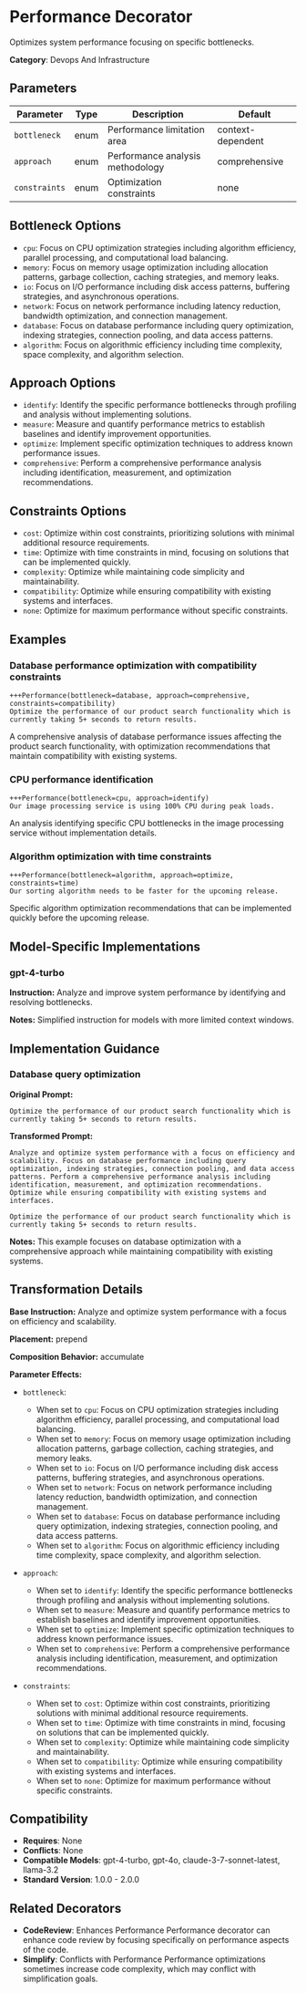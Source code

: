 # Performance Decorator

Optimizes system performance focusing on specific bottlenecks.

**Category**: Devops And Infrastructure

## Parameters

| Parameter | Type | Description | Default |
|-----------|------|-------------|--------|
| `bottleneck` | enum | Performance limitation area | context-dependent |
| `approach` | enum | Performance analysis methodology | comprehensive |
| `constraints` | enum | Optimization constraints | none |

## Bottleneck Options

- `cpu`: Focus on CPU optimization strategies including algorithm efficiency, parallel processing, and computational load balancing.
- `memory`: Focus on memory usage optimization including allocation patterns, garbage collection, caching strategies, and memory leaks.
- `io`: Focus on I/O performance including disk access patterns, buffering strategies, and asynchronous operations.
- `network`: Focus on network performance including latency reduction, bandwidth optimization, and connection management.
- `database`: Focus on database performance including query optimization, indexing strategies, connection pooling, and data access patterns.
- `algorithm`: Focus on algorithmic efficiency including time complexity, space complexity, and algorithm selection.

## Approach Options

- `identify`: Identify the specific performance bottlenecks through profiling and analysis without implementing solutions.
- `measure`: Measure and quantify performance metrics to establish baselines and identify improvement opportunities.
- `optimize`: Implement specific optimization techniques to address known performance issues.
- `comprehensive`: Perform a comprehensive performance analysis including identification, measurement, and optimization recommendations.

## Constraints Options

- `cost`: Optimize within cost constraints, prioritizing solutions with minimal additional resource requirements.
- `time`: Optimize with time constraints in mind, focusing on solutions that can be implemented quickly.
- `complexity`: Optimize while maintaining code simplicity and maintainability.
- `compatibility`: Optimize while ensuring compatibility with existing systems and interfaces.
- `none`: Optimize for maximum performance without specific constraints.

## Examples

### Database performance optimization with compatibility constraints

```
+++Performance(bottleneck=database, approach=comprehensive, constraints=compatibility)
Optimize the performance of our product search functionality which is currently taking 5+ seconds to return results.
```

A comprehensive analysis of database performance issues affecting the product search functionality, with optimization recommendations that maintain compatibility with existing systems.

### CPU performance identification

```
+++Performance(bottleneck=cpu, approach=identify)
Our image processing service is using 100% CPU during peak loads.
```

An analysis identifying specific CPU bottlenecks in the image processing service without implementation details.

### Algorithm optimization with time constraints

```
+++Performance(bottleneck=algorithm, approach=optimize, constraints=time)
Our sorting algorithm needs to be faster for the upcoming release.
```

Specific algorithm optimization recommendations that can be implemented quickly before the upcoming release.

## Model-Specific Implementations

### gpt-4-turbo

**Instruction:** Analyze and improve system performance by identifying and resolving bottlenecks.

**Notes:** Simplified instruction for models with more limited context windows.


## Implementation Guidance

### Database query optimization

**Original Prompt:**
```
Optimize the performance of our product search functionality which is currently taking 5+ seconds to return results.
```

**Transformed Prompt:**
```
Analyze and optimize system performance with a focus on efficiency and scalability. Focus on database performance including query optimization, indexing strategies, connection pooling, and data access patterns. Perform a comprehensive performance analysis including identification, measurement, and optimization recommendations. Optimize while ensuring compatibility with existing systems and interfaces.

Optimize the performance of our product search functionality which is currently taking 5+ seconds to return results.
```

**Notes:** This example focuses on database optimization with a comprehensive approach while maintaining compatibility with existing systems.

## Transformation Details

**Base Instruction:** Analyze and optimize system performance with a focus on efficiency and scalability.

**Placement:** prepend

**Composition Behavior:** accumulate

**Parameter Effects:**

- `bottleneck`:
  - When set to `cpu`: Focus on CPU optimization strategies including algorithm efficiency, parallel processing, and computational load balancing.
  - When set to `memory`: Focus on memory usage optimization including allocation patterns, garbage collection, caching strategies, and memory leaks.
  - When set to `io`: Focus on I/O performance including disk access patterns, buffering strategies, and asynchronous operations.
  - When set to `network`: Focus on network performance including latency reduction, bandwidth optimization, and connection management.
  - When set to `database`: Focus on database performance including query optimization, indexing strategies, connection pooling, and data access patterns.
  - When set to `algorithm`: Focus on algorithmic efficiency including time complexity, space complexity, and algorithm selection.

- `approach`:
  - When set to `identify`: Identify the specific performance bottlenecks through profiling and analysis without implementing solutions.
  - When set to `measure`: Measure and quantify performance metrics to establish baselines and identify improvement opportunities.
  - When set to `optimize`: Implement specific optimization techniques to address known performance issues.
  - When set to `comprehensive`: Perform a comprehensive performance analysis including identification, measurement, and optimization recommendations.

- `constraints`:
  - When set to `cost`: Optimize within cost constraints, prioritizing solutions with minimal additional resource requirements.
  - When set to `time`: Optimize with time constraints in mind, focusing on solutions that can be implemented quickly.
  - When set to `complexity`: Optimize while maintaining code simplicity and maintainability.
  - When set to `compatibility`: Optimize while ensuring compatibility with existing systems and interfaces.
  - When set to `none`: Optimize for maximum performance without specific constraints.

## Compatibility

- **Requires**: None
- **Conflicts**: None
- **Compatible Models**: gpt-4-turbo, gpt-4o, claude-3-7-sonnet-latest, llama-3.2
- **Standard Version**: 1.0.0 - 2.0.0

## Related Decorators

- **CodeReview**: Enhances Performance Performance decorator can enhance code review by focusing specifically on performance aspects of the code.
- **Simplify**: Conflicts with Performance Performance optimizations sometimes increase code complexity, which may conflict with simplification goals.
